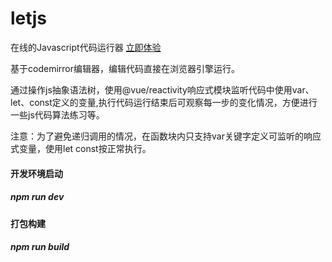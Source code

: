# letjs

在线的Javascript代码运行器  [立即体验](https://pageignore.github.io/letjs/)

基于codemirror编辑器，编辑代码直接在浏览器引擎运行。

通过操作js抽象语法树，使用@vue/reactivity响应式模块监听代码中使用var、let、const定义的变量,执行代码运行结束后可观察每一步的变化情况，方便进行一些js代码算法练习等。

注意：为了避免递归调用的情况，在函数块内只支持var关键字定义可监听的响应式变量，使用let const按正常执行。


#### 开发环境启动

##### npm run dev

#### 打包构建

##### npm run build

